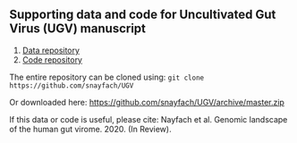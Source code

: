 ## Supporting data and code for Uncultivated Gut Virus (UGV) manuscript


1. [Data repository](data/README.md)
2. [Code repository](code/README.md)

The entire repository can be cloned using: `git clone https://github.com/snayfach/UGV`  

Or downloaded here: <https://github.com/snayfach/UGV/archive/master.zip>

If this data or code is useful, please cite:
Nayfach et al. Genomic landscape of the human gut virome. 2020. (In Review).

